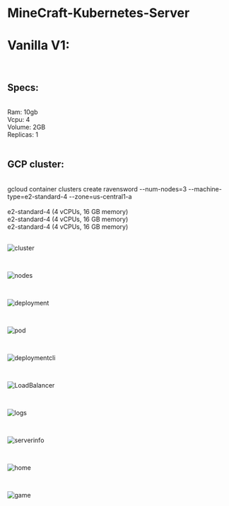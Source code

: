 # MineCraft-Kubernetes-Server

<h1>Vanilla V1:</h1>
<br>
<h2>Specs:</h2>
<br>
Ram: 10gb
<br>
Vcpu: 4
<br>
Volume: 2GB
<br>
Replicas: 1
<br>
<br>
<h2>GCP cluster:</h2>
<br>
gcloud container clusters create ravensword --num-nodes=3 --machine-type=e2-standard-4 --zone=us-central1-a
<br>
<br>
e2-standard-4 (4 vCPUs, 16 GB memory)
<br>
e2-standard-4 (4 vCPUs, 16 GB memory)
<br>
e2-standard-4 (4 vCPUs, 16 GB memory)

<br>
<br>

![cluster](https://user-images.githubusercontent.com/77269929/111881105-f9980c80-89a6-11eb-89e1-dd464000c187.png)

<br>

![nodes](https://user-images.githubusercontent.com/77269929/111881109-fa30a300-89a6-11eb-8842-41e07fd4329e.png)

<br>

![deployment](https://user-images.githubusercontent.com/77269929/111881110-fa30a300-89a6-11eb-9459-499ee4575789.png)

<br>

![pod](https://user-images.githubusercontent.com/77269929/111881112-fac93980-89a6-11eb-8e67-082f90e32ba3.png)

<br>

![deploymentcli](https://user-images.githubusercontent.com/77269929/111881113-fac93980-89a6-11eb-84f3-ad1b98eab456.png)

<br>

![LoadBalancer](https://user-images.githubusercontent.com/77269929/111881107-f9980c80-89a6-11eb-8e8d-40a31febbea8.png)

<br>

![logs](https://user-images.githubusercontent.com/77269929/111881111-fac93980-89a6-11eb-9775-a94857b11de7.png)

<br>

![serverinfo](https://user-images.githubusercontent.com/77269929/111881101-f8ff7600-89a6-11eb-8f7e-c96031843eed.png)

<br>

![home](https://user-images.githubusercontent.com/77269929/111881108-fa30a300-89a6-11eb-8b3b-bef22ce72b17.png)

<br>

![game](https://user-images.githubusercontent.com/77269929/111881114-fb61d000-89a6-11eb-9cc7-73cb24a0c686.png)

